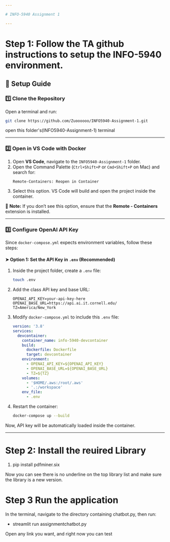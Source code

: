 ```yaml
---

# INFO-5940 Assignment 1

---
```

# Step 1: Follow the TA github instructions to setup the INFO-5940 environment.

## 🚀 Setup Guide  
### 1️⃣ Clone the Repository  

Open a terminal and run:  

```bash
git clone https://github.com/Zuoooooo/INFO5940-Assignment-1.git
```

open this folder's(INFO5940-Assignment-1) terminal

---

### 2️⃣ Open in VS Code with Docker  

1. Open **VS Code**, navigate to the `INFO5940-Assignment-1` folder.  
2. Open the Command Palette (`Ctrl+Shift+P` or `Cmd+Shift+P` on Mac) and search for:  
   ```
   Remote-Containers: Reopen in Container
   ```
3. Select this option. VS Code will build and open the project inside the container.  

📌 **Note:** If you don’t see this option, ensure that the **Remote - Containers** extension is installed.  

---

### 3️⃣ Configure OpenAI API Key  

Since `docker-compose.yml` expects environment variables, follow these steps:  

#### ➤ Option 1: Set the API Key in `.env` (Recommended)  

1. Inside the project folder, create a `.env` file:  

   ```bash
   touch .env
   ```

2. Add the class API key and base URL:  

   ```plaintext
   OPENAI_API_KEY=your-api-key-here
   OPENAI_BASE_URL=https://api.ai.it.cornell.edu/
   TZ=America/New_York
   ```

3. Modify `docker-compose.yml` to include this `.env` file:  

   ```yaml
   version: '3.8'
   services:
     devcontainer:
       container_name: info-5940-devcontainer
       build:
         dockerfile: Dockerfile
         target: devcontainer
       environment:
         - OPENAI_API_KEY=${OPENAI_API_KEY}
         - OPENAI_BASE_URL=${OPENAI_BASE_URL}
         - TZ=${TZ}
       volumes:
         - '$HOME/.aws:/root/.aws'
         - '.:/workspace'
       env_file:
         - .env
   ```

4. Restart the container:  

   ```bash
   docker-compose up --build
   ```

Now, API key will be automatically loaded inside the container.  

---

# Step 2: Install the reuired Library

1. pip install pdfminer.six

Now you can see there is no underline on the top library list and make sure the library is a new version.

# Step 3 Run the application

In the terminal, navigate to the directory containing chatbot.py, then run:

- streamlit run assignmentchatbot.py

Open any link you want, and right now you can test


